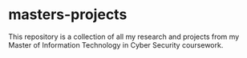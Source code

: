 # masters-projects
This repository is a collection of all my research and projects from my Master of Information Technology in Cyber Security coursework.
